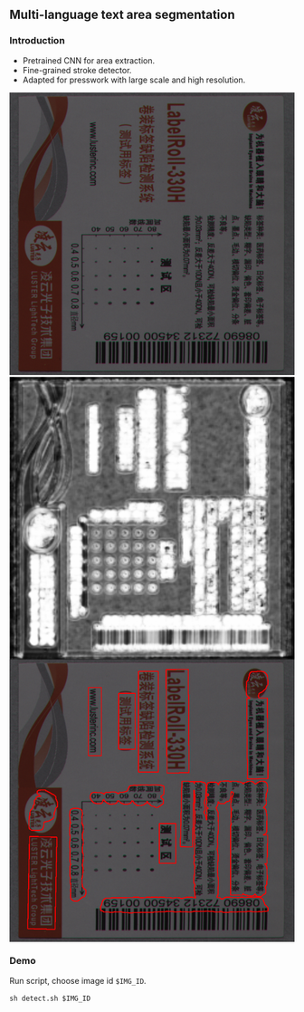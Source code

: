 ## Multi-language text area segmentation

### Introduction
- Pretrained CNN for area extraction.
- Fine-grained stroke detector.
- Adapted for presswork with large scale and high resolution.

<div style="align: center">
<img src='ori/67.png' width='800' div align=centeri />
</div>

<div style="align: center">
<img src='p1_out/67each2.png' width='800' div align=center />
</div>

<div style="align: center">
<img src='p2_out/67.png' width='800' div align=center />
</div>

### Demo
Run script, choose image id `$IMG_ID`.
```
sh detect.sh $IMG_ID
```
